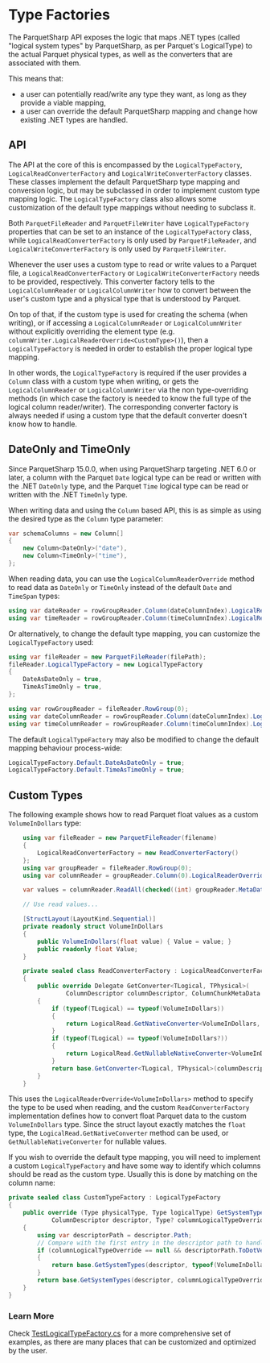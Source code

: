 # Type Factories

The ParquetSharp API exposes the logic that maps .NET types
(called "logical system types" by ParquetSharp, as per Parquet's LogicalType)
to the actual Parquet physical types, as well as the converters that are associated with them.

This means that:
- a user can potentially read/write any type they want, as long as they provide a viable mapping,
- a user can override the default ParquetSharp mapping and change how existing .NET types are handled.

## API

The API at the core of this is encompassed by the `LogicalTypeFactory`, `LogicalReadConverterFactory`
and `LogicalWriteConverterFactory` classes.
These classes implement the default ParquetSharp type mapping and conversion logic,
but may be subclassed in order to implement custom type mapping logic.
The `LogicalTypeFactory` class also allows some customization of the default type mappings
without needing to subclass it.

Both `ParquetFileReader` and `ParquetFileWriter` have `LogicalTypeFactory` properties that can
be set to an instance of the `LogicalTypeFactory` class,
while `LogicalReadConverterFactory` is only used by `ParquetFileReader`,
and `LogicalWriteConverterFactory` is only used by `ParquetFileWriter`.

Whenever the user uses a custom type to read or write values to a Parquet file,
a `LogicalReadConverterFactory` or `LogicalWriteConverterFactory` needs to be provided, respectively.
This converter factory tells to the `LogicalColumnReader` or `LogicalColumnWriter`
how to convert between the user's custom type and a physical type that is understood by Parquet.

On top of that, if the custom type is used for creating the schema (when writing),
or if accessing a `LogicalColumnReader` or `LogicalColumnWriter` without explicitly overriding the element type
(e.g. `columnWriter.LogicalReaderOverride<CustomType>()`),
then a `LogicalTypeFactory` is needed in order to establish the proper logical type mapping.

In other words, the `LogicalTypeFactory` is required if the user provides a `Column` class with a custom type when writing,
or gets the `LogicalColumnReader` or `LogicalColumnWriter` via the non type-overriding methods
(in which case the factory is needed to know the full type of the logical column reader/writer).
The corresponding converter factory is always needed if using a custom type that the default converter doesn't know how to handle.

## DateOnly and TimeOnly

Since ParquetSharp 15.0.0, when using ParquetSharp targeting .NET 6.0 or later,
a column with the Parquet `Date` logical type can be read or written with the .NET `DateOnly` type,
and the Parquet `Time` logical type can be read or written with the .NET `TimeOnly` type.

When writing data and using the `Column` based API, this is as simple as using the
desired type as the `Column` type parameter:

```csharp
var schemaColumns = new Column[]
{
    new Column<DateOnly>("date"),
    new Column<TimeOnly>("time"),
};
```

When reading data, you can use the `LogicalColumnReaderOverride` method to read data
as `DateOnly` or `TimeOnly` instead of the default `Date` and `TimeSpan` types:

```csharp
using var dateReader = rowGroupReader.Column(dateColumnIndex).LogicalReaderOverride<DateOnly>();
using var timeReader = rowGroupReader.Column(timeColumnIndex).LogicalReaderOverride<TimeOnly>();
```

Or alternatively, to change the default type mapping, you can customize the `LogicalTypeFactory` used:

```csharp
using var fileReader = new ParquetFileReader(filePath);
fileReader.LogicalTypeFactory = new LogicalTypeFactory
{
    DateAsDateOnly = true,
    TimeAsTimeOnly = true,
};

using var rowGroupReader = fileReader.RowGroup(0);
using var dateColumnReader = rowGroupReader.Column(dateColumnIndex).LogicalReader<DateOnly>();
using var timeColumnReader = rowGroupReader.Column(timeColumnIndex).LogicalReader<TimeOnly>();
```

The default `LogicalTypeFactory` may also be modified to change the default mapping behaviour process-wide:

```csharp
LogicalTypeFactory.Default.DateAsDateOnly = true;
LogicalTypeFactory.Default.TimeAsTimeOnly = true;
```

## Custom Types

The following example shows how to read Parquet float values as a custom `VolumeInDollars` type:

```csharp
    using var fileReader = new ParquetFileReader(filename)
    {
        LogicalReadConverterFactory = new ReadConverterFactory()
    };
    using var groupReader = fileReader.RowGroup(0);
    using var columnReader = groupReader.Column(0).LogicalReaderOverride<VolumeInDollars>();

    var values = columnReader.ReadAll(checked((int) groupReader.MetaData.NumRows));

    // Use read values...

    [StructLayout(LayoutKind.Sequential)]
    private readonly struct VolumeInDollars
    {
        public VolumeInDollars(float value) { Value = value; }
        public readonly float Value;
    }

    private sealed class ReadConverterFactory : LogicalReadConverterFactory
    {
        public override Delegate GetConverter<TLogical, TPhysical>(
                ColumnDescriptor columnDescriptor, ColumnChunkMetaData columnChunkMetaData)
        {
            if (typeof(TLogical) == typeof(VolumeInDollars))
            {
                return LogicalRead.GetNativeConverter<VolumeInDollars, float>();
            }
            if (typeof(TLogical) == typeof(VolumeInDollars?))
            {
                return LogicalRead.GetNullableNativeConverter<VolumeInDollars, float>();
            }
            return base.GetConverter<TLogical, TPhysical>(columnDescriptor, columnChunkMetaData);
        }
    }
```

This uses the `LogicalReaderOverride<VolumeInDollars>` method to specify the type
to be used when reading, and the custom `ReadConverterFactory` implementation
defines how to convert float Parquet data to the custom `VolumeInDollars` type.
Since the struct layout exactly matches the `float` type, the `LogicalRead.GetNativeConverter`
method can be used, or `GetNullableNativeConverter` for nullable values.

If you wish to override the default type mapping,
you will need to implement a custom `LogicalTypeFactory` and have some way to identify
which columns should be read as the custom type.
Usually this is done by matching on the column name:

```csharp
private sealed class CustomTypeFactory : LogicalTypeFactory
{
    public override (Type physicalType, Type logicalType) GetSystemTypes(
            ColumnDescriptor descriptor, Type? columnLogicalTypeOverride)
    {
        using var descriptorPath = descriptor.Path;
        // Compare with the first entry in the descriptor path to handle array values
        if (columnLogicalTypeOverride == null && descriptorPath.ToDotVector().First() == "volumeInDollars")
        {
            return base.GetSystemTypes(descriptor, typeof(VolumeInDollars));
        }
        return base.GetSystemTypes(descriptor, columnLogicalTypeOverride);
    }
}
```

### Learn More

Check [TestLogicalTypeFactory.cs](../csharp.test/TestLogicalTypeFactory.cs) for a more comprehensive set of examples,
as there are many places that can be customized and optimized by the user.
